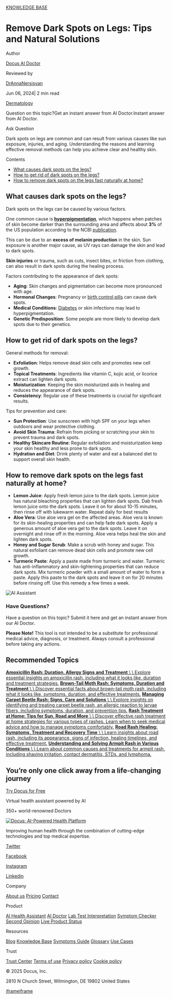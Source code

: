[KNOWLEDGE BASE](https://docus.ai/knowledge-base)

# Remove Dark Spots on Legs: Tips and Natural Solutions

Author

[Docus AI Doctor](https://docus.ai/ai-doctor)

Reviewed by

[DrAnnaNersisyan](https://docus.ai/author/dr-anna-nersisyan)

Jun 06, 2024\| 2 min read

[Dermatology](https://docus.ai/tags/dermatology)

Question on this topic?Get an instant answer from AI Doctor.Instant answer from AI Doctor.

Ask Question

Dark spots on legs are common and can result from various causes like sun exposure, injuries, and aging. Understanding the reasons and learning effective removal methods can help you achieve clear and healthy skin.

Contents

- [What causes dark spots on the legs?](https://docus.ai/knowledge-base/dark-spots-on-legs#what-causes-dark-spots-on-the-legs)
- [How to get rid of dark spots on the legs?](https://docus.ai/knowledge-base/dark-spots-on-legs#how-to-get-rid-of-dark-spots-on-the-legs)
- [How to remove dark spots on the legs fast naturally at home?](https://docus.ai/knowledge-base/dark-spots-on-legs#how-to-remove-dark-spots-on-the-legs-fast-naturally-at-home)

## What causes dark spots on the legs?

Dark spots on the legs can be caused by various factors.

One common cause is [**hyperpigmentation**](https://docus.ai/knowledge-base/hyperpigmentation), which happens when patches of skin become darker than the surrounding area and affects about **3%** of the US population according to the NCBI [publication](https://www.ncbi.nlm.nih.gov/pmc/articles/PMC10379278/).

This can be due to an **excess of melanin production** in the skin. Sun exposure is another major cause, as UV rays can damage the skin and lead to dark spots.

**Skin injuries** or trauma, such as cuts, insect bites, or friction from clothing, can also result in dark spots during the healing process.

Factors contributing to the appearance of dark spots:

- **Aging**: Skin changes and pigmentation can become more pronounced with age.
- **Hormonal Changes**: Pregnancy or [birth control pills](https://docus.ai/knowledge-base/iud-vs-pill) can cause dark spots.
- **Medical Conditions**: [Diabetes](https://docus.ai/tags/diabetes) or skin infections may lead to hyperpigmentation.
- **Genetic Predisposition**: Some people are more likely to develop dark spots due to their genetics.

## How to get rid of dark spots on the legs?

General methods for removal:

- **Exfoliation**: Helps remove dead skin cells and promotes new cell growth.
- **Topical Treatments**: Ingredients like vitamin C, kojic acid, or licorice extract can lighten dark spots.
- **Moisturization**: Keeping the skin moisturized aids in healing and reduces the appearance of dark spots.
- **Consistency**: Regular use of these treatments is crucial for significant results.

Tips for prevention and care:

- **Sun Protection**: Use sunscreen with high SPF on your legs when outdoors and wear protective clothing.
- **Avoid Skin Trauma**: Refrain from picking or scratching your skin to prevent trauma and dark spots.
- **Healthy Skincare Routine**: Regular exfoliation and moisturization keep your skin healthy and less prone to dark spots.
- **Hydration and Diet**: Drink plenty of water and eat a balanced diet to support overall skin health.

## How to remove dark spots on the legs fast naturally at home?

- **Lemon Juice**: Apply fresh lemon juice to the dark spots. Lemon juice has natural bleaching properties that can lighten dark spots. Dab fresh lemon juice onto the dark spots. Leave it on for about 10-15 minutes, then rinse off with lukewarm water. Repeat daily for best results
- **Aloe Vera**: Use aloe vera gel on the affected areas. Aloe vera is known for its skin-healing properties and can help fade dark spots. Apply a generous amount of aloe vera gel to the dark spots. Leave it on overnight and rinse off in the morning. Aloe vera helps heal the skin and lighten dark spots.
- **Honey and Sugar Scrub**: Make a scrub with honey and sugar. This natural exfoliant can remove dead skin cells and promote new cell growth.
- **Turmeric Paste**: Apply a paste made from turmeric and water. Turmeric has anti-inflammatory and skin-lightening properties that can reduce dark spots. Mix turmeric powder with a small amount of water to form a paste. Apply this paste to the dark spots and leave it on for 20 minutes before rinsing off. Use this remedy a few times a week.

![AI Assistant](https://docus.ai/images/small-assistant.png)

### Have Questions?

Have a question on this topic? Submit it here and get an instant answer from our AI Doctor.

**Please Note!** This tool is not intended to be a substitute for professional medical advice, diagnosis, or treatment. Always consult a professional before taking any actions.

## Recommended Topics

[**Amoxicillin Rash: Duration, Allergy Signs and Treatment** \\
\\
Explore essential insights on amoxicillin rash, including what it looks like, duration and treatment strategies.](https://docus.ai/knowledge-base/amoxicillin-rash-duration-allergy-signs-and-treatment) [**Brown-Tail Moth Rash: Symptoms, Duration and Treatment** \\
\\
Discover essential facts about brown-tail moth rash, including what it looks like, symptoms, duration, and effective treatments.](https://docus.ai/knowledge-base/brown-tail-moth-rash-symptoms-duration-and-treatment) [**Managing Carpet Beetle Rash: Signs, Care and Solutions** \\
\\
Explore insights on identifying and treating carpet beetle rash, an allergic reaction to larvae fibers, including symptoms, duration, and prevention tips.](https://docus.ai/knowledge-base/managing-carpet-beetle-rash) [**Rash Treatment at Home: Tips for Sun, Road and More** \\
\\
Discover effective rash treatment at home strategies for various types of rashes. Learn when to seek medical advice and how to manage symptoms comfortably.](https://docus.ai/knowledge-base/rash-treatment-at-home) [**Road Rash Healing: Symptoms, Treatment and Recovery Time** \\
\\
Learn insights about road rash, including its appearance, signs of infection, healing timelines, and effective treatment.](https://docus.ai/knowledge-base/road-rash-healing) [**Understanding and Solving Armpit Rash in Various Conditions** \\
\\
Learn about common causes and treatments for armpit rash, including shaving irritation, contact dermatitis, STDs, and lymphoma.](https://docus.ai/knowledge-base/understanding-solving-armpit-rash)

## You’re only one click away from a life-changing journey

[Try Docus for Free](https://my.docus.ai/auth/signup)

Virtual health assistant powered by AI

350+ world-renowned Doctors

[![Docus: AI-Powered Health Platform](https://docus.ai/docus-dark-logo.svg)](https://docus.ai/)

Improving human health through the combination of cutting-edge technologies and top medical expertise.

[Twitter](https://twitter.com/docus_ai)

[Facebook](https://www.facebook.com/docusai)

[Instagram](https://www.instagram.com/docus.ai/)

[Linkedin](https://www.linkedin.com/company/docusai/)

Company

[About us](https://docus.ai/about-us) [Pricing](https://docus.ai/pricing) [Contact](https://docus.ai/contact)

Product

[AI Health Assistant](https://docus.ai/ai-health-assistant) [AI Doctor](https://docus.ai/ai-doctor) [Lab Test Interpretation](https://docus.ai/lab-test-interpretation) [Symptom Checker](https://docus.ai/symptom-checker) [Second Opinion](https://docus.ai/second-opinion) [Live Product Status](https://docus.statuspage.io/)

Resources

[Blog](https://docus.ai/blog) [Knowledge Base](https://docus.ai/knowledge-base) [Symptoms Guide](https://docus.ai/symptoms-guide) [Glossary](https://docus.ai/glossary) [Use Cases](https://docus.ai/use-cases)

Trust

[Trust Center](https://trust.docus.ai/) [Terms of use](https://docus.ai/terms-of-use) [Privacy policy](https://docus.ai/privacy-policy) [Cookie policy](https://docus.ai/cookie-policy)

© 2025 Docus, Inc.

2810 N Church Street, Wilmington, DE 19802 United States

[iframe](https://td.doubleclick.net/td/ga/rul?tid=G-C1NR4HEC74&gacid=1297706281.1741380954&gtm=45je5362v874030715z8849365654za200zb849365654&dma=0&gcs=G1--&gcd=13l3l3R3l5l1&npa=0&pscdl=noapi&aip=1&fledge=1&frm=0&tag_exp=102067808~102482433~102539968~102587591~102640600~102717422~102788824&z=824386533)[iframe](https://td.doubleclick.net/td/rul/11076298198?random=1741380953608&cv=11&fst=1741380953608&fmt=3&bg=ffffff&guid=ON&async=1&gtm=45je5362v874030715z8849365654za200zb849365654&gcd=13l3l3R3l5l1&dma=0&tag_exp=102067808~102482433~102539968~102587591~102640600~102717422~102788824&u_w=1280&u_h=1024&url=https%3A%2F%2Fdocus.ai%2Fknowledge-base%2Fdark-spots-on-legs&hn=www.googleadservices.com&frm=0&tiba=Remove%20Dark%20Spots%20on%20Legs%3A%20Tips%20and%20Natural%20Solutions&npa=0&pscdl=noapi&auid=328169576.1741380953&uaa=&uab=&uafvl=&uamb=0&uam=&uap=&uapv=&uaw=0&fledge=1&data=event%3Dgtag.config)